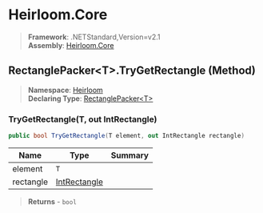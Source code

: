 # Heirloom.Core

> **Framework**: .NETStandard,Version=v2.1  
> **Assembly**: [Heirloom.Core][0]

## RectanglePacker\<T>.TryGetRectangle (Method)

> **Namespace**: [Heirloom][0]  
> **Declaring Type**: [RectanglePacker\<T>][1]

### TryGetRectangle(T, out IntRectangle)

```cs
public bool TryGetRectangle(T element, out IntRectangle rectangle)
```

| Name      | Type              | Summary |
|-----------|-------------------|---------|
| element   | `T`               |         |
| rectangle | [IntRectangle][2] |         |

> **Returns** - `bool`

[0]: ../../../Heirloom.Core.md
[1]: ../RectanglePacker[T].md
[2]: ../IntRectangle.md
